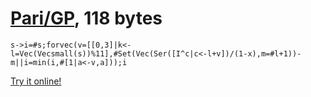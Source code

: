 # [Pari/GP], 118 bytes

    s->i=#s;forvec(v=[[0,3]|k<-l=Vec(Vecsmall(s))%11],#Set(Vec(Ser([I^c|c<-l+v])/(1-x),m=#l+1))-m||i=min(i,#[1|a<-v,a]));i

[Try it online!][TIO-kwqgqrgx]

[Pari/GP]: http://pari.math.u-bordeaux.fr/
[TIO-kwqgqrgx]: https://tio.run/##LY3BCsMgGINfRSwDf6pssmPV@86FXcSClHbIbCe1yAa@u7Njh5B8IZBgN8ceocxIlsiUk03s5teWppEkqfWFXk1@CublvTZVcbHekwhw4tzQpp/2oyX9tBF9G8Y81m2bDJwJZ2@gi2x8ywHYkrOTi1uJo43m2QqWqDUAnSs2BP8hETGFwubWvUZ8AEbzcUSRxsOgVEpCYIqwEupvPxxEUoewgfIF "Pari/GP – Try It Online"